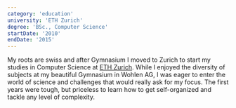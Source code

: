 ```yaml
---
category: 'education'
university: 'ETH Zurich'
degree: 'BSc., Computer Science'
startDate: '2010'
endDate: '2015'
---
```


My roots are swiss and after Gymnasium I moved to Zurich to start my studies in Computer Science at
[ETH Zurich](https://ethz.ch/en.html). While I enjoyed the diversity of subjects at my beautiful Gymnasium in Wohlen AG,
I was eager to enter the world of science and challenges that would really ask for my focus. The first years were tough, but priceless to learn how to get
self-organized and tackle any level of complexity.
